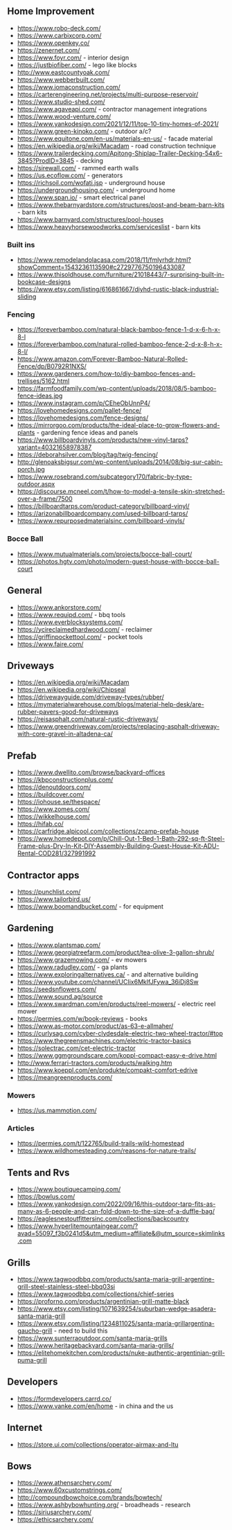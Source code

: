 ## Home Improvement

- https://www.robo-deck.com/
- https://www.carbixcorp.com/
- https://www.openkey.co/
- https://zenernet.com/
- https://www.foyr.com/ - interior design
- https://justbiofiber.com/ - lego like blocks
- http://www.eastcountyoak.com/
- https://www.webberbuilt.com/
- https://www.jomaconstruction.com/
- https://carterengineering.net/projects/multi-purpose-reservoir/
- https://www.studio-shed.com/
- https://www.agaveapi.com/ - contractor management integrations
- https://www.wood-venture.com/
- https://www.yankodesign.com/2021/12/11/top-10-tiny-homes-of-2021/
- https://www.green-kinoko.com/ - outdoor a/c?
- https://www.equitone.com/en-us/materials-en-us/ - facade material
- https://en.wikipedia.org/wiki/Macadam - road construction technique
- https://www.trailerdecking.com/Apitong-Shiplap-Trailer-Decking-54x6-3845?ProdID=3845 - decking
- https://sirewall.com/ - rammed earth walls
- https://us.ecoflow.com/ - generators
- https://richsoil.com/wofati.jsp - underground house
- https://undergroundhousing.com/ - underground home 
- https://www.span.io/ - smart electrical panel
- https://www.thebarnyardstore.com/structures/post-and-beam-barn-kits - barn kits
- https://www.barnyard.com/structures/pool-houses
- https://www.heavyhorsewoodworks.com/serviceslist - barn kits

### Built ins
- https://www.remodelandolacasa.com/2018/11/fmlyrhdr.html?showComment=1543236113590#c2729776750196433087
- https://www.thisoldhouse.com/furniture/21018443/7-surprising-built-in-bookcase-designs
- https://www.etsy.com/listing/616861667/diyhd-rustic-black-industrial-sliding

### Fencing

- https://foreverbamboo.com/natural-black-bamboo-fence-1-d-x-6-h-x-8-l
- https://foreverbamboo.com/natural-rolled-bamboo-fence-2-d-x-8-h-x-8-l/
- https://www.amazon.com/Forever-Bamboo-Natural-Rolled-Fence/dp/B0792R1NXS/
- https://www.gardeners.com/how-to/diy-bamboo-fences-and-trellises/5162.html
- https://farmfoodfamily.com/wp-content/uploads/2018/08/5-bamboo-fence-ideas.jpg
- https://www.instagram.com/p/CEheObUnnP4/
- https://lovehomedesigns.com/pallet-fence/
- https://lovehomedesigns.com/fence-designs/
- https://mirrorgoo.com/products/the-ideal-place-to-grow-flowers-and-plants - gardening fence ideas and panels
- https://www.billboardvinyls.com/products/new-vinyl-tarps?variant=40321658978387
- https://deborahsilver.com/blog/tag/twig-fencing/
- http://glenoaksbigsur.com/wp-content/uploads/2014/08/big-sur-cabin-porch.jpg
- https://www.rosebrand.com/subcategory170/fabric-by-type-outdoor.aspx
- https://discourse.mcneel.com/t/how-to-model-a-tensile-skin-stretched-over-a-frame/7500
- https://billboardtarps.com/product-category/billboard-vinyl/
- https://arizonabillboardcompany.com/used-billboard-tarps/
- https://www.repurposedmaterialsinc.com/billboard-vinyls/

### Bocce Ball

- https://www.mutualmaterials.com/projects/bocce-ball-court/
- https://photos.hgtv.com/photo/modern-guest-house-with-bocce-ball-court

## General

- https://www.ankorstore.com/
- https://www.requipd.com/ - bbq tools
- https://www.everblocksystems.com/
- https://ycireclaimedhardwood.com/ - reclaimer
- https://griffinpockettool.com/ - pocket tools
- https://www.faire.com/


## Driveways
- https://en.wikipedia.org/wiki/Macadam
- https://en.wikipedia.org/wiki/Chipseal
- https://drivewayguide.com/driveway-types/rubber/
- https://mymaterialwarehouse.com/blogs/material-help-desk/are-rubber-pavers-good-for-driveways
- https://reisasphalt.com/natural-rustic-driveways/
- https://www.greendriveway.com/projects/replacing-asphalt-driveway-with-core-gravel-in-altadena-ca/

## Prefab

- https://www.dwellito.com/browse/backyard-offices
- https://kbpconstructionplus.com/
- https://denoutdoors.com/
- https://buildcover.com/
- https://iohouse.se/thespace/
- https://www.zomes.com/
- https://wikkelhouse.com/
- https://hifab.co/
- https://carfridge.alpicool.com/collections/zcamp-prefab-house
- https://www.homedepot.com/p/Chill-Out-1-Bed-1-Bath-292-sq-ft-Steel-Frame-plus-Dry-In-Kit-DIY-Assembly-Building-Guest-House-Kit-ADU-Rental-COD281/327991992

## Contractor apps

- https://punchlist.com/
- https://www.tailorbird.us/
- https://www.boomandbucket.com/ - for equipment

## Gardening

- https://www.plantsmap.com/
- https://www.georgiatreefarm.com/product/tea-olive-3-gallon-shrub/
- https://www.grazemowing.com/ - ev mowers
- https://www.radudley.com/ - ga plants
- https://www.exploringalternatives.ca/ - and alternative building
- https://www.youtube.com/channel/UCIix6MklfJFywa_36iDj8Sw
- https://seedsnflowers.com/
- https://www.sound.ag/source
- https://www.swardman.com/en/products/reel-mowers/ - electric reel mower
- https://permies.com/w/book-reviews - books 
- https://www.as-motor.com/product/as-63-e-allmaher/
- https://curlysag.com/cyber-clydesdale-electric-two-wheel-tractor/#top
- https://www.thegreensmachines.com/electric-tractor-basics
- https://solectrac.com/cet-electric-tractor
- https://www.ggmgroundscare.com/koppl-compact-easy-e-drive.html
- http://www.ferrari-tractors.com/products/walking.htm
- https://www.koeppl.com/en/produkte/compakt-comfort-edrive
- https://meangreenproducts.com/

### Mowers
- https://us.mammotion.com/

### Articles
- https://permies.com/t/122765/build-trails-wild-homestead 
- https://www.wildhomesteading.com/reasons-for-nature-trails/

## Tents and Rvs

- https://www.boutiquecamping.com/
- https://bowlus.com/
- https://www.yankodesign.com/2022/09/16/this-outdoor-tarp-fits-as-many-as-6-people-and-can-fold-down-to-the-size-of-a-duffle-bag/
- https://eaglesnestoutfittersinc.com/collections/backcountry
- https://www.hyperlitemountaingear.com/?avad=55097_f3b0241d5&utm_medium=affiliate&@utm_source=skimlinks.com

## Grills

- https://www.tagwoodbbq.com/products/santa-maria-grill-argentine-grill-steel-stainless-steel-bbq03si
- https://www.tagwoodbbq.com/collections/chief-series
- https://proforno.com/products/argentinian-grill-matte-black
- https://www.etsy.com/listing/1071639254/suburban-wedge-asadera-santa-maria-grill
- https://www.etsy.com/listing/1234811025/santa-maria-grillargentina-gaucho-grill - need to build this
- https://www.sunterraoutdoor.com/santa-maria-grills
- https://www.heritagebackyard.com/santa-maria-grills/
- https://elitehomekitchen.com/products/nuke-authentic-argentinian-grill-puma-grill

## Developers

- https://formdevelopers.carrd.co/
- https://www.vanke.com/en/home - in china and the us

## Internet
- https://store.ui.com/collections/operator-airmax-and-ltu

## Bows
- https://www.athensarchery.com/    
- https://www.60xcustomstrings.com/
- http://compoundbowchoice.com/brands/bowtech/
- https://www.ashbybowhunting.org/ - broadheads - research
- https://siriusarchery.com/
- https://ethicsarchery.com/

